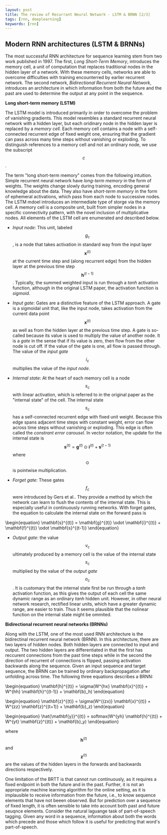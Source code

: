 ```yaml
---
layout: post
title: The review of Recurrant Neural Network - LSTM & BRNN [2/3]
tags: [rnn, deeplearning]
keywords: [rnn]
---
```


Modern RNN architectures (LSTM & BRNNs)
------------------------

The most successful RNN architecture for sequence learning stem from two work published in 1997. The first, *Long Short-Term Memory*, introduces the memory cell, a unit of computation that replaces traditional nodes in the hidden layer of a network. With these memory cells, networks are able to overcome difficulties with training encounterred by earlier recurrent network. The second network, *Bidirectional Recurrent Neural Network*, introduces an architecture in which information from both the future and the past are used to determine the output at any point in the sequence.


**Long short-term memory (LSTM)**

The LSTM model is introduced primarily in order to overcome the problem of vanishing gradients. This model resembles a standard recurrent neural network with a hidden layer, but each oridinary node in the hidden layer is replaced by a *memory cell*. Each memory cell contains a node with a self-connected recurrent edge of fixed weight one, ensuring that the gradient can pass across many time steps without vanishing or exploding. To distinguish references to a memory cell and not an ordinary node, we use the subscript $$c$$.

The term "long short-term memory" comes from the following intuition. Simple recurrent neural network have *long-term memory* in the form of weights. The weights change slowly during training, encoding general knowledge about the data. They also have *short-term memory* in the form of ephemeral activations, which pass from each node to successive nodes. The LSTM mdoel introduces an intermediate type of storge via the memory cell. A memory cell is a composite unit, built from simpler nodes in a specific connectivity pattern, with the novel inclusion of multiplicative nodes. All elements of the LSTM cell are enumerated and described below.

- *Input node*: This unit, labeled $$g_c$$, is a node that takes activation in standard way from the input layer $$\mathbf{x}^{(t)}$$ at the current time step and (along recurrent edge) from the hidden layer at the previous time step $$\mathbf{h}^{(t-1)}$$. Typically, the summed weighted input is run through a *tanh* activation function, although in the original LSTM paper, the activation function is *sigmoid*.

- *Input gate*: Gates are a distinctive feature of the LSTM approach. A gate is a sigmoidal unit that, like the input node, takes activation from the current data point $$\mathbf{x}^{(t)}$$ as well as from the hidden layer at the previous time step. A gate is so-called because its value is used to multiply the value of another node. It is a *gate* in the sense that if its value is zero, then flow from the other node is cut off. If the value of the gate is one, all flow is passed through. The value of the *input gate* $$i_c$$ multiplies the value of the *input node*.

- *Internal state*: At the heart of each memory cell is a node $$s_c$$ with linear activation, which is referred to in the original paper as the "internal state" of the cell. The internal state $$s_c$$ has a self-connected recurrent edge with fixed unit weight. Because this edge spans adjacent time steps with constant weight, error can flow across time steps without vanishing or exploding. This edge is often called the *constrant error carousel*. In vector notation, the update for the internal state is $$\mathbf{s}^{(t)} = \mathbf{g}^{(t)} \odot \mathbf{i}^{(t)} + \mathbf{s}^{(t-1)}$$ where $$\odot$$ is pointwise multiplication.

- *Forget gate*: These gates $$f_c$$ were introduced by Gers et al.. They provide a method by which the network can learn to flush the contents of the internal state. This is especially useful in continuously running networks. With forget gates, the equation to calculate the internal state on the forward pass is

\begin{equation}
\mathbf{s}^{(t)} = \mathbf{g}^{(t)} \odot \mathbf{i}^{(t)} + \mathbf{f}^{(t)} \odot \mathbf{s}^{(t-1)}
\end{equation}

- *Output gate*: the value $$v_c$$ ultimately produced by a memory cell is the value of the internal state $$s_c$$ multiplied by the value of the *output gate* $$o_c$$. It is customary that the internal state first be run through a *tanh* activation function, as this gives the output of each cell the same dynamic range as an ordinary *tanh* hidden unit. However, in other neural network research, rectified linear units, which have a greater dynamic range, are easier to train. Thus it seems plausible that the nolinear function on the internal state might be ommited.


**Bidirectional recurrent neural networks (BRNNs)**

Along with the LSTM, one of the most used RNN architecture is the bidirectinal recurrent neural network (BRNN). In this architecture, there are two layers of hidden nodes. Both hidden layers are connected to input and output. The two hidden layers are differentiated in that the first has reccurent connections from the past time steps while in the second the direction of recurrent of connections is flipped, passing activation backwards along the sequence. Given an input sequence and target sequence, the BRNN can be trained by ordinary backpropagation after unfolding across time. The following three equations describes a BRNN:

\begin{equation}
\mathbf{h}^{(t)} = \sigma(W^{hx} \mathbf{x}^{(t)} + W^{hh} \mathbf{h}^{(t-1)} + \mathbf{b}_h)
\end{equation}

\begin{equation}
\mathbf{z}^{(t)} = \sigma(W^{(zx)} \mathbf{x}^{(t)} + W^{zz} \mathbf{z}^{(t+1)} + \mathbf{b}_z)
\end{equation}

\begin{equation}
\hat{\mathbf{y}}^{(t)} = softmax(W^{yh} \mathbf{h}^{(t)} + W^{yt} \mathbf{z}^{(t)} + \mathbf{b}_y)
\end{equation}

where $$\mathbf{h}^{(t)}$$ and $$\mathbf{z}^{(t)}$$ are the values of the hidden layers in the forwards and backwards directions respectively.

One limitation of the BRTT is that cannot run continuously, as it requires a fixed endpoint in both the future and in the past. Further, it is not an appropriate machine learning algorithm for the online setting, as it is implausible to receive information from the future, i.e., to know sequence elements that have not beeen observed. But for prediction over a sequence of fixed length, it is often sensible to take into account both past and future seuqnce elements. Consider the natural laguange task of part-of-speech tagging. Given any word in a sequence, information about both the words which precede and those which follow it is useful for predicting that word's part-of-speech.
